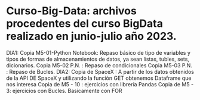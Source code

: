 

# Curso-Big-Data: archivos procedentes del curso BigData realizado en junio-julio año 2023.
DIA1:
Copia M5-01-Python Notebook: Repaso básico de tipo de variables y tipos de formas de almacenamientos de datos, ya sean listas, tubles, sets, dicionarios.
Copia M5-02 P.N. : Repaso de condicionales
Copia M5-03 P.N. : Repaso de Bucles.
DIA2:
Copia de SpaceX : A partir de los datos obtenidos de la API DE SpaceX y utilizando la función GET obtenemos Dataframe que nos interesa
Copia de M5 - 10 : ejercicios con librería Pandas
Copia de M5 - 3: ejercicios con Bucles. Basicamente con FOR
